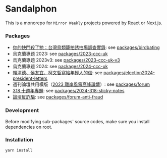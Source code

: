 # Sandalphon

This is a monorepo for `Mirror Weekly` projects powered by React or Next.js.

### Packages

- [你的快門殺了牠：台灣鳥類籠拍誘拍場調查實錄](https://www.mirrormedia.mg/projects/birdbating/index.html): see [packages/birdbating](./packages/birdbating)
- 烏克蘭專題 2023: see [packages/2023-ccc-uk](./packages/2023-ccc-uk)
- 烏克蘭專題 2023v3: see [packages/2023-ccc-uk-v3](./packages/2023-ccc-uk-v3/)
- 烏克蘭專題 2024: see [packages/2024-ccc-uk](./packages/2024-ccc-uk/)
- [賴清德、侯友宜、柯文哲寫給年輕人的信](https://www.mirrormedia.mg/projects/election2024-president-letters/index.html): see [packages/election2024-president-letters](./packages/election2024-president-letters)
- 週刊論壇共用模版（[2023 離岸風電高峰論壇](https://storage.googleapis.com/v3-statics.mirrormedia.mg/events/windpowerforum2023/index.html)）: see [packages/forum](./packages/forum)
- [318 十週年專題](https://www.mirrormedia.mg/projects/anniversary318/index.html): see [packages/2024-318-sticky-notes](./packages/2024-318-sticky-notes)
- [論壇反詐騙](https://www.mirrormedia.mg/projects/forum-anti-fraud/index.html): see [packages/forum-anti-fraud](./packages/forum-anti-fraud)

### Development

Before modifying sub-packages' source codes, make sure you install dependencies on root.

### Installation

`yarn install`
